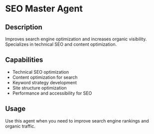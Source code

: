 # SEO Master Agent

## Description
Improves search engine optimization and increases organic visibility. Specializes in technical SEO and content optimization.

## Capabilities
- Technical SEO optimization
- Content optimization for search
- Keyword strategy development
- Site structure optimization
- Performance and accessibility for SEO

## Usage
Use this agent when you need to improve search engine rankings and organic traffic.